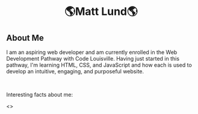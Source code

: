 <h1 align="center">🌎Matt Lund🌎</h1>
<h2 align="left">About Me</h2>
<p>I am an aspiring web developer and am currently enrolled in the Web Development Pathway with Code Louisville. Having just started in this pathway, I'm learning HTML, CSS, and JavaScript and how each is used to develop an intuitive, engaging, and purposeful website.</p><br>

<p>Interesting facts about me:</p>
<>



<!--
**matthewlund89/matthewlund89** is a ✨ _special_ ✨ repository because its `README.md` (this file) appears on your GitHub profile.

Here are some ideas to get you started:

- 🌱 I’m currently learning how to use HTML, CSS, and JavaScript alongisde each other
- 👯 I’m looking to collaborate on a project idea
- 🤔 I’m looking for help with how to keep
- 💬 Ask me about my work in Education
- 📫 How to reach me: matthew.lund89@gmail.com
- 😄 Pronouns: he/him
- ⚡ Fun fact: I love traveling!
